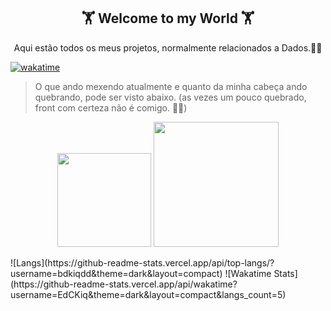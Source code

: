 <h2 align="center">🏋 Welcome to my World 🏋</h2>

<p align="center">Aqui estão todos os meus projetos, normalmente relacionados a Dados.🧑‍💻</p>

[![wakatime](https://wakatime.com/badge/user/273e63c7-0799-4c83-8c88-c8daa5622366.svg)](https://wakatime.com/@273e63c7-0799-4c83-8c88-c8daa5622366)

> O que ando mexendo atualmente e quanto da minha cabeça ando quebrando, pode ser visto abaixo. (as vezes um pouco quebrado, front com certeza não é comigo. 🤣🤣)</p>
<p align="center">
<img  height="150" src="https://github-readme-stats.vercel.app/api/wakatime?username=EdCKiq&theme=dark&layout=compact&langs_count=5">
<img  height="200" src="https://github-readme-stats.vercel.app/api/top-langs/?username=bdkiqdd&theme=dark&layout=compact">
</p>
  ![Langs](https://github-readme-stats.vercel.app/api/top-langs/?username=bdkiqdd&theme=dark&layout=compact)
![Wakatime Stats](https://github-readme-stats.vercel.app/api/wakatime?username=EdCKiq&theme=dark&layout=compact&langs_count=5)

